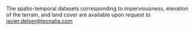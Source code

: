 The spatio-temporal datasets corresponding to imperviousness, elevation of the terrain, and land cover are available upon request to javier.delser@tecnalia.com
